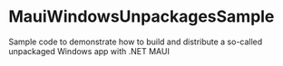 # MauiWindowsUnpackagesSample
 Sample code to demonstrate how to build and distribute a so-called unpackaged Windows app with .NET MAUI

